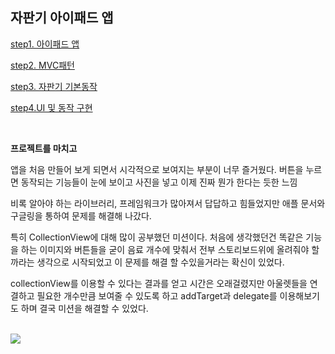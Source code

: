 ## 자판기 아이패드 앱

[step1. 아이패드 앱](https://github.com/NORIKIM/CODESQUAD/blob/master/vendingmachineapp/step1.%EC%95%84%EC%9D%B4%ED%8C%A8%EB%93%9C%20%EC%95%B1.md)

[step2. MVC패턴](https://github.com/NORIKIM/CODESQUAD/blob/master/vendingmachineapp/step2.MVC%ED%8C%A8%ED%84%B4.md)

[step3. 자판기 기본동작](https://github.com/NORIKIM/CODESQUAD/blob/master/vendingmachineapp/step3.%EC%9E%90%ED%8C%90%EA%B8%B0%20%EA%B8%B0%EB%B3%B8%EB%8F%99%EC%9E%91.md)

[step4.UI 및 동작 구현](https://github.com/NORIKIM/CODESQUAD/blob/master/vendingmachineapp/%EC%9E%90%ED%8C%90%EA%B8%B0%20UI%20%EB%B0%8F%20%EB%8F%99%EC%9E%91%20%EA%B5%AC%ED%98%84.md)

<br>

**프로젝트를 마치고**

앱을 처음 만들어 보게 되면서 시각적으로 보여지는 부분이 너무 즐거웠다. 버튼을 누르면 동작되는 기능들이 눈에 보이고 사진을 넣고 이제 진짜 뭔가 한다는 듯한 느낌

비록 알아야 하는 라이브러리, 프레임워크가 많아져서 답답하고 힘들었지만 애플 문서와 구글링을 통하여 문제를 해결해 나갔다.

특히 CollectionView에 대해 많이 공부했던 미션이다. 처음에 생각했던건 똑같은 기능을 하는 이미지와 버튼들을 굳이 음료 개수에 맞춰서 전부 스토리보드위에 올려줘야 할까라는 생각으로 시작되었고 이 문제를 해결 할 수있을거라는 확신이 있었다. 

collectionView를 이용할 수 있다는 결과를 얻고 시간은 오래걸렸지만 아울렛들을 연결하고 필요한 개수만큼 보여줄 수 있도록 하고 addTarget과 delegate를 이용해보기도 하며 결국 미션을 해결할 수 있었다.

<br>

<img src="https://user-images.githubusercontent.com/31604976/69126733-35d60700-0aec-11ea-8a39-e6eb7a325fb3.png">